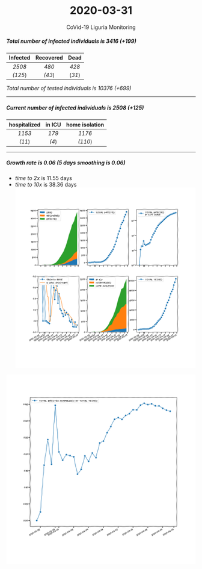 <div align='center'>

# 2020-03-31
CoVid-19 Liguria Monitoring
</div>

##### Total number of infected individuals is 3416 (+199)
Infected | Recovered | Dead
:---: | :---: | :---:
*2508* | *480* | *428*
*(125*) | *(43*) | (*31*)

*Total number of tested individuals is 10376 (+699)*
***
##### Current number of infected individuals is 2508 (+125)
hospitalized | in ICU | home isolation
:---: | :---: | :---:
*1153* |*179* |*1176*
*(11*) |*(4*) |*(110*)
***
##### Growth rate is 0.06 (5 days smoothing is 0.06)
- *time to 2x* is 11.55 days
- *time to 10x* is 38.36 days
![stats][stats]

![infected_normalized][infected_normalized]

[stats]: stats_Liguria.png
[infected_normalized]: infected_normalized_Liguria.png
